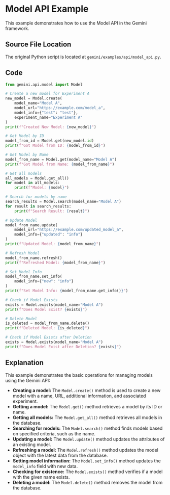 # Model API Example

This example demonstrates how to use the Model API in the Gemini framework.

## Source File Location

The original Python script is located at `gemini/examples/api/model_api.py`.

## Code

```python
from gemini.api.model import Model

# Create a new model for Experiment A
new_model = Model.create(
    model_name="Model A",
    model_url="https://example.com/model_a",
    model_info={"test": "test"},
    experiment_name="Experiment A"
)
print(f"Created New Model: {new_model}")

# Get Model by ID
model_from_id = Model.get(new_model.id)
print(f"Got Model from ID: {model_from_id}")

# Get Model by Name
model_from_name = Model.get(model_name="Model A")
print(f"Got Model from Name: {model_from_name}")

# Get all models
all_models = Model.get_all()
for model in all_models:
    print(f"Model: {model}")

# Search for models by name
search_results = Model.search(model_name="Model A")
for result in search_results:
    print(f"Search Result: {result}")

# Update Model
model_from_name.update(
    model_url="https://example.com/updated_model_a",
    model_info={"updated": "info"}
)
print(f"Updated Model: {model_from_name}")

# Refresh Model
model_from_name.refresh()
print(f"Refreshed Model: {model_from_name}")

# Set Model Info
model_from_name.set_info(
    model_info={"new": "info"}
)
print(f"Set Model Info: {model_from_name.get_info()}")

# Check if Model Exists
exists = Model.exists(model_name="Model A")
print(f"Does Model Exist? {exists}")

# Delete Model
is_deleted = model_from_name.delete()
print(f"Deleted Model: {is_deleted}")

# Check if Model Exists after Deletion
exists = Model.exists(model_name="Model A")
print(f"Does Model Exist after Deletion? {exists}")
```

## Explanation

This example demonstrates the basic operations for managing models using the Gemini API:

*   **Creating a model:** The `Model.create()` method is used to create a new model with a name, URL, additional information, and associated experiment.
*   **Getting a model:** The `Model.get()` method retrieves a model by its ID or name.
*   **Getting all models:** The `Model.get_all()` method retrieves all models in the database.
*   **Searching for models:** The `Model.search()` method finds models based on specified criteria, such as the name.
*   **Updating a model:** The `Model.update()` method updates the attributes of an existing model.
*   **Refreshing a model:** The `Model.refresh()` method updates the model object with the latest data from the database.
*   **Setting model information:** The `Model.set_info()` method updates the `model_info` field with new data.
*   **Checking for existence:** The `Model.exists()` method verifies if a model with the given name exists.
*   **Deleting a model:** The `Model.delete()` method removes the model from the database.
